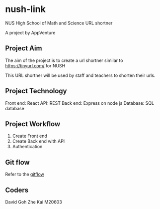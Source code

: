 # nush-link

NUS High School of Math and Science URL shortner

A project by AppVenture

## Project Aim

The aim of the project is to create a url shortner similar to https://tinyurl.com/ for NUSH

This URL shortner will be used by staff and teachers to shorten their urls.

## Project Technology

Front end: React
API: REST
Back end: Express on node js
Database: SQL database

## Project Workflow

1. Create Front end
2. Create Back end with API
3. Authentication

## Git flow

Refer to the [gitflow](docs/gitflow.md)

## Coders
David Goh Zhe Kai M20603
